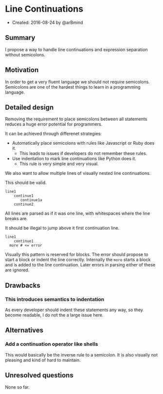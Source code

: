 # Line Continuations

- Created: 2016-08-24 by @arBmind

## Summary
[Summary]: #summary

I propose a way to handle line continuations and expression separation without semicolons.

## Motivation
[Motivation]: #motivation

In order to get a very fluent language we should not require semicolons.
Semicolons are one of the hardest things to learn in a programming language.

## Detailed design
[Detailed design]: #detailed-design

Removing the requirement to place semicolons between all statements reduces a huge error potential for programmers.

It can be achieved through differenet strategies:
* Automatically place semicolons with rules like Javascript or Ruby does it.
    - This leads to issues if developers do not remember these rules.
* Use indentation to mark line continuations like Python does it.
    - This rule is very simple and very visual.

We also want to allow multiple lines of visually nested line continuations.

This should be valid.
```
line1
    continue1
       continue1a
    continue2
```
All lines are parsed as if it was one line, with whitespaces where the line breaks are.

It should be illegal to jump above it first continuation line.
```
line1
    continue1
  more # <= error
```
Visually this pattern is reserved for blocks.
The error should propose to start a block or indent the line correctly.
Internally the `more` starts a block and is added to the line continuation.
Later errors in parsing either of these are ignored.

## Drawbacks
[Drawbacks]: #drawbacks

### This introduces semantics to indentation

As every developer should indent these statements any way, so they become readable, I do not the a large issue here.

## Alternatives
[Alternatives]: #alternatives

### Add a continuation operator like shells

This would basically be the inverse rule to a semicolon.
It is also visually not pleasing and kind of hard to maintain.

## Unresolved questions
[Unresolved questions]: #unresolved-questions

None so far.
